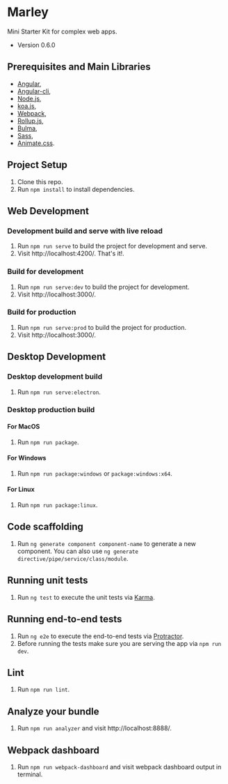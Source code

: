 # Marley

Mini Starter Kit for complex web apps.

* Version 0.6.0

## Prerequisites and Main Libraries

* [Angular](https://angular.io/),
* [Angular-cli](https://github.com/angular/angular-cli),
* [Node.js](https://nodejs.org/en/),
* [koa.js](http://koajs.com/),
* [Webpack](https://webpack.js.org/),
* [Rollup.js](https://rollupjs.org/),
* [Bulma](http://bulma.io/),
* [Sass](http://sass-lang.com/),
* [Animate.css](https://github.com/daneden/animate.css).

## Project Setup

1. Clone this repo.
2. Run `npm install` to install dependencies.

## Web Development

### Development build and serve with live reload
1. Run `npm run serve` to build the project for development and serve.
2. Visit http://localhost:4200/. That's it!.

### Build for development

1. Run `npm run serve:dev` to build the project for development.
2. Visit http://localhost:3000/.

### Build for production

1. Run `npm run serve:prod` to build the project for production.
2. Visit http://localhost:3000/.

## Desktop Development

### Desktop development build

1. Run `npm run serve:electron`.

### Desktop production build

#### For MacOS 
1. Run `npm run package`.

#### For Windows
1. Run `npm run package:windows` or `package:windows:x64`.

#### For Linux
1. Run `npm run package:linux`.

## Code scaffolding
1. Run `ng generate component component-name` to generate a new component. You can also use `ng generate directive/pipe/service/class/module`.

## Running unit tests
1. Run `ng test` to execute the unit tests via [Karma](https://karma-runner.github.io).

## Running end-to-end tests
1. Run `ng e2e` to execute the end-to-end tests via [Protractor](http://www.protractortest.org/).
2. Before running the tests make sure you are serving the app via `npm run dev`.

## Lint

1. Run `npm run lint`.

## Analyze your bundle

1. Run `npm run analyzer` and visit http://localhost:8888/.

## Webpack dashboard

1. Run `npm run webpack-dashboard` and visit webpack dashboard output in terminal.